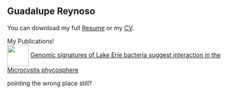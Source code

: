 ## Guadalupe Reynoso

You can download my full [Resume](https://github.com/rnic92/temptest1/assets/resume) or my [CV](https://github.com/rnic92/assets/cv).


My Publications!  
<img src="https://journals.plos.org/plosone/article/figure/image?size=inline&id=info:doi/10.1371/journal.pone.0257017.g003" width=50 align=center>
[Genomic signatures of Lake Erie bacteria suggest interaction in the Microcystis phycosphere](https://journals.plos.org/plosone/article?id=10.1371/journal.pone.0257017)

pointing the wrong place still?

